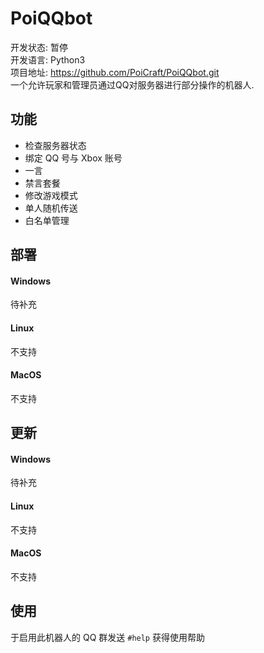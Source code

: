 # PoiQQbot  

开发状态: 暂停  
开发语言: Python3   
项目地址: <https://github.com/PoiCraft/PoiQQbot.git>   
一个允许玩家和管理员通过QQ对服务器进行部分操作的机器人.  

## 功能

* 检查服务器状态
* 绑定 QQ 号与 Xbox 账号
* 一言
* 禁言套餐
* 修改游戏模式
* 单人随机传送
* 白名单管理

## 部署

<!-- tabs:start -->
#### **Windows**

待补充

#### **Linux**

不支持

#### **MacOS**

不支持

<!-- tabs:end -->

## 更新


<!-- tabs:start -->
#### **Windows**

待补充

#### **Linux**

不支持

#### **MacOS**

不支持

<!-- tabs:end -->


## 使用

于启用此机器人的 QQ 群发送 `#help` 获得使用帮助


